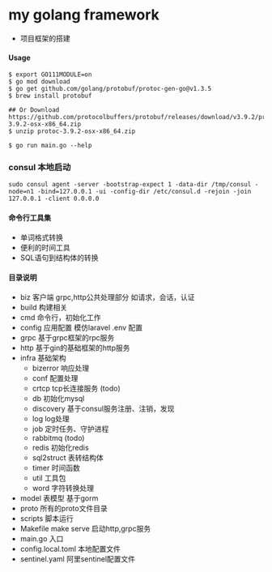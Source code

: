 # my golang framework

- 项目框架的搭建

#### Usage

```shell 
$ export GO111MODULE=on
$ go mod download
$ go get github.com/golang/protobuf/protoc-gen-go@v1.3.5
$ brew install protobuf

## Or Download https://github.com/protocolbuffers/protobuf/releases/download/v3.9.2/protoc-3.9.2-osx-x86_64.zip
$ unzip protoc-3.9.2-osx-x86_64.zip

$ go run main.go --help 
```

### consul 本地启动

```shell script
sudo consul agent -server -bootstrap-expect 1 -data-dir /tmp/consul -node=n1 -bind=127.0.0.1 -ui -config-dir /etc/consul.d -rejoin -join 127.0.0.1 -client 0.0.0.0
```

#### 命令行工具集

- 单词格式转换
- 便利的时间工具
- SQL语句到结构体的转换

#### 目录说明

- biz 客户端 grpc,http公共处理部分 如请求，会话，认证
- build 构建相关
- cmd 命令行，初始化工作
- config 应用配置 模仿laravel .env 配置
- grpc 基于grpc框架的rpc服务
- http 基于gin的基础框架的http服务
- infra 基础架构
    - bizerror 响应处理
    - conf 配置处理
    - crtcp tcp长连接服务 (todo)
    - db 初始化mysql
    - discovery 基于consul服务注册、注销，发现
    - log log处理
    - job 定时任务、守护进程
    - rabbitmq (todo)
    - redis 初始化redis
    - sql2struct 表转结构体
    - timer 时间函数
    - util 工具包
    - word 字符转换处理
- model 表模型 基于gorm
- proto 所有的proto文件目录
- scripts 脚本运行
- Makefile make serve 启动http,grpc服务
- main.go 入口
- config.local.toml 本地配置文件
- sentinel.yaml 阿里sentinel配置文件
   






